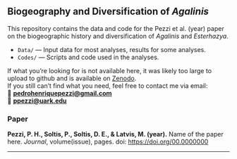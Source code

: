 ## Biogeography and Diversification of *Agalinis*

This repository contains the data and code for the Pezzi et al. (year) paper on the biogeographic history and diversification of *Agalinis* and *Esterhazya*.

- `Data/` — Input data for most analyses, results for some analyses.
- `Codes/` — Scripts and code used in the analyses.

If what you’re looking for is not available here, it was likely too large to upload to github and is available on [Zenodo](http://www.link.com).  
If you still can’t find what you need, feel free to contact me via email:  
📧 **pedrohenriquepezzi@gmail.com**  
📧 **ppezzi@uark.edu**

### Paper
**Pezzi, P. H., Soltis, P., Soltis, D. E., & Latvis, M. (year).** Name of the paper here. *Journal*, volume(issue), pages. doi: https://doi.org/00.0000000

---

